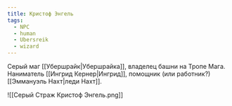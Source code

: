 ```yaml
---
title: Кристоф Энгель
tags:
  - NPC
  - human
  - Ubersreik
  - wizard
---
```

Серый маг [[Убершрайк|Убершрайка]], владелец башни на Тропе Мага. Наниматель [[Ингрид Кернер|Ингрид]], помощник (или работник?) [[Эммануэль Нахт|леди Нахт]]. 

![[Серый Страж Кристоф Энгель.png]]